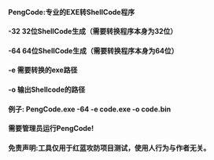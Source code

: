 #### PengCode:专业的EXE转ShellCode程序
#### -32 32位ShellCode生成（需要转换程序本身为32位）
#### -64 64位ShellCode生成（需要转换程序本身为64位）
#### -e 需要转换的exe路径                           
#### -o 输出Shellcode的路径    
#### 例子: PengCode.exe -64 -e code.exe -o code.bin 
#### 需要管理员运行PengCode!                        
#### 免责声明:工具仅用于红蓝攻防项目测试，使用人行为与作者无关。
